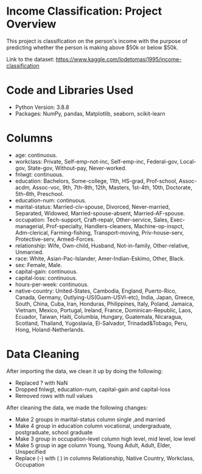 # Income Classification: Project Overview
This project is classification on the person's income with the purpose of predicting whether the person is making above $50k or below $50k.

Link to the dataset:  https://www.kaggle.com/lodetomasi1995/income-classification

# Code and Libraries Used
* Python Version: 3.8.8
* Packages: NumPy, pandas, Matplotlib, seaborn, scikit-learn

# Columns
* age: continuous.
* workclass: Private, Self-emp-not-inc, Self-emp-inc, Federal-gov, Local-gov, State-gov, Without-pay, Never-worked.
* fnlwgt: continuous.
* education: Bachelors, Some-college, 11th, HS-grad, Prof-school, Assoc-acdm, Assoc-voc, 9th, 7th-8th, 12th, Masters, 1st-4th, 10th, Doctorate, 5th-6th, Preschool.
* education-num: continuous.
* marital-status: Married-civ-spouse, Divorced, Never-married, Separated, Widowed, Married-spouse-absent, Married-AF-spouse.
* occupation: Tech-support, Craft-repair, Other-service, Sales, Exec-managerial, Prof-specialty, Handlers-cleaners, Machine-op-inspct, Adm-clerical, Farming-fishing, Transport-moving, Priv-house-serv, Protective-serv, Armed-Forces.
* relationship: Wife, Own-child, Husband, Not-in-family, Other-relative, Unmarried.
* race: White, Asian-Pac-Islander, Amer-Indian-Eskimo, Other, Black.
* sex: Female, Male.
* capital-gain: continuous.
* capital-loss: continuous.
* hours-per-week: continuous.
* native-country: United-States, Cambodia, England, Puerto-Rico, Canada, Germany, Outlying-US(Guam-USVI-etc), India, Japan, Greece, South, China, Cuba, Iran, Honduras, Philippines, Italy, Poland, Jamaica, Vietnam, Mexico, Portugal, Ireland, France, Dominican-Republic, Laos, Ecuador, Taiwan, Haiti, Columbia, Hungary, Guatemala, Nicaragua, Scotland, Thailand, Yugoslavia, El-Salvador, Trinadad&Tobago, Peru, Hong, Holand-Netherlands.

# Data Cleaning
After importing the data, we clean it up by doing the following:
* Replaced ? with NaN 
* Dropped fnlwgt, education-num, capital-gain and capital-loss 
* Removed rows with null values

After cleaning the data, we made the following changes:
* Make 2 groups in marital-status column single ,and married 
* Make 4 group in education column vocational, undergraduate, postgraduate, school graduate
* Make 3 group in occupation-level column high level, mid level, low level
* Make 5 group in age column Young, Young Adult, Adult, Elder, Unspecified 
* Replace (-) with ( ) in columns Relationship, Native Country, Workclass, Occupation

